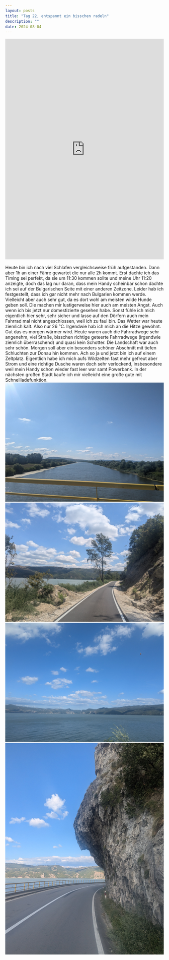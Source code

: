 ```yaml
---
layout: posts
title: "Tag 22, entspannt ein bisschen radeln"
description: ""
date: 2024-08-04
---
```

<iframe src="https://www.komoot.com/de-de/tour/1762682645/embed?share_token=aBg7p1Y3mGlvZXddAx6A34k6xTmZwjCJEAsg60ewWrED2jzA54&profile=1" width="100%" height="700" frameborder="0" scrolling="no"></iframe>

Heute bin ich nach viel Schlafen vergleichsweise früh aufgestanden. Dann aber 1h an einer Fähre gewartet die nur alle 2h kommt. Erst dachte ich das Timing sei perfekt, da sie um 11:30 kommen sollte und meine Uhr 11:20 anzeigte, doch das lag nur daran, dass mein Handy scheinbar schon dachte ich sei auf der Bulgarischen Seite mit einer anderen Zeitzone. Leider hab ich festgestellt, dass ich gar nicht mehr nach Bulgarien kommen werde. Vielleicht aber auch sehr gut, da es dort wohl am meisten wilde Hunde geben soll. Die machen mir lustigerweise hier auch am meisten Angst. Auch wenn ich bis jetzt nur domestizierte gesehen habe. Sonst fühle ich mich eigentlich hier sehr, sehr sicher und lasse auf den Dörfern auch mein Fahrrad mal nicht angeschlossen, weil ich zu faul bin.
Das Wetter war heute ziemlich kalt. Also nur 26 °C. Irgendwie hab ich mich an die Hitze gewöhnt. Gut das es morgen wärmer wird. Heute waren auch die Fahrradwege sehr angenehm, viel Straße, bisschen richtige geteerte Fahrradwege (irgendwie ziemlich überraschend) und quasi kein Schotter. 
Die Landschaft war auch sehr schön. Morgen soll aber ein besonders schöner Abschnitt mit tiefen Schluchten zur Donau hin kommen.
Ach so ja und jetzt bin ich auf einem Zeltplatz. Eigentlich habe ich mich aufs Wildzelten fast mehr gefreut aber Strom und eine richtige Dusche waren doch sehr verlockend, insbesondere weil mein Handy schon wieder fast leer war samt Powerbank. In der nächsten großen Stadt kaufe ich mir vielleicht eine große gute mit Schnellladefunktion. 
![](/assets/images/PXL_20240804_071956207.jpg)
![](/assets/images/PXL_20240804_102133521.jpg)
![](/assets/images/PXL_20240804_135234749.jpg)
![](/assets/images/PXL_20240804_142256678.jpg)